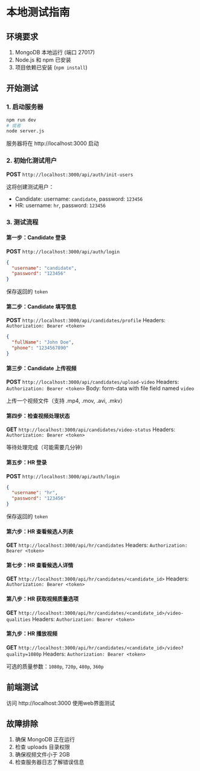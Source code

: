 # 本地测试指南

## 环境要求
1. MongoDB 本地运行 (端口 27017)
2. Node.js 和 npm 已安装
3. 项目依赖已安装 (`npm install`)

## 开始测试

### 1. 启动服务器
```bash
npm run dev
# 或者
node server.js
```

服务器将在 http://localhost:3000 启动

### 2. 初始化测试用户
**POST** `http://localhost:3000/api/auth/init-users`

这将创建测试用户：
- Candidate: username: `candidate`, password: `123456`
- HR: username: `hr`, password: `123456`

### 3. 测试流程

#### 第一步：Candidate 登录
**POST** `http://localhost:3000/api/auth/login`
```json
{
  "username": "candidate",
  "password": "123456"
}
```
保存返回的 `token`

#### 第二步：Candidate 填写信息
**POST** `http://localhost:3000/api/candidates/profile`
Headers: `Authorization: Bearer <token>`
```json
{
  "fullName": "John Doe",
  "phone": "1234567890"
}
```

#### 第三步：Candidate 上传视频
**POST** `http://localhost:3000/api/candidates/upload-video`
Headers: `Authorization: Bearer <token>`
Body: form-data with file field named `video`

上传一个视频文件（支持 .mp4, .mov, .avi, .mkv）

#### 第四步：检查视频处理状态
**GET** `http://localhost:3000/api/candidates/video-status`
Headers: `Authorization: Bearer <token>`

等待处理完成（可能需要几分钟）

#### 第五步：HR 登录
**POST** `http://localhost:3000/api/auth/login`
```json
{
  "username": "hr", 
  "password": "123456"
}
```
保存返回的 `token`

#### 第六步：HR 查看候选人列表
**GET** `http://localhost:3000/api/hr/candidates`
Headers: `Authorization: Bearer <token>`

#### 第七步：HR 查看候选人详情
**GET** `http://localhost:3000/api/hr/candidates/<candidate_id>`
Headers: `Authorization: Bearer <token>`

#### 第八步：HR 获取视频质量选项
**GET** `http://localhost:3000/api/hr/candidates/<candidate_id>/video-qualities`
Headers: `Authorization: Bearer <token>`

#### 第九步：HR 播放视频
**GET** `http://localhost:3000/api/hr/candidates/<candidate_id>/video?quality=1080p`
Headers: `Authorization: Bearer <token>`

可选的质量参数：`1080p`, `720p`, `480p`, `360p`

## 前端测试
访问 http://localhost:3000 使用web界面测试

## 故障排除
1. 确保 MongoDB 正在运行
2. 检查 uploads 目录权限
3. 确保视频文件小于 2GB
4. 检查服务器日志了解错误信息
